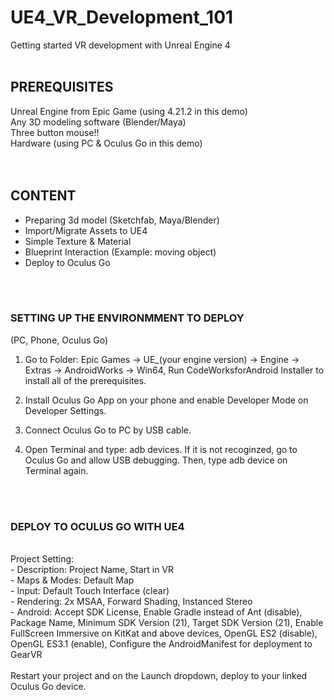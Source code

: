 # UE4_VR_Development_101
Getting started VR development with Unreal Engine 4 
<br/>
<br/> 

## PREREQUISITES <br/>
Unreal Engine from Epic Game (using 4.21.2 in this demo) <br/>
Any 3D modeling software (Blender/Maya) <br/>
Three button mouse!! <br/>
Hardware (using PC & Oculus Go in this demo) <br/>
<br/>
<br/> 

## CONTENT <br/>
- Preparing 3d model (Sketchfab, Maya/Blender) <br/>
- Import/Migrate Assets to UE4 <br/>
- Simple Texture & Material <br/>
- Blueprint Interaction (Example: moving object) <br/>
- Deploy to Oculus Go <br/>
<br/>
<br/> 

### SETTING UP THE ENVIRONMMENT TO DEPLOY <br/>
(PC, Phone, Oculus Go) <br/>
1. Go to Folder: Epic Games -> UE_(your engine version) -> Engine -> Extras -> AndroidWorks -> Win64, Run CodeWorksforAndroid Installer to install all of the prerequisites. <br/>

2. Install Oculus Go App on your phone and enable Developer Mode on Developer Settings. <br/>

3. Connect Oculus Go to PC by USB cable. <br/>

4. Open Terminal and type: adb devices. If it is not recoginzed, go to Oculus Go and allow USB debugging. Then, type adb device on Terminal again.<br/>
<br/>
<br/>

### DEPLOY TO OCULUS GO WITH UE4 <br/>
<br/>
Project Setting: <br/>
- Description: Project Name, Start in VR <br/>
- Maps & Modes: Default Map <br/>
- Input: Default Touch Interface (clear) <br/>
- Rendering: 2x MSAA, Forward Shading, Instanced Stereo  <br/>
- Android: Accept SDK License, Enable Gradle instead of Ant (disable), Package Name, Minimum SDK Version (21), Target SDK Version (21), Enable FullScreen Immersive on KitKat and above devices, OpenGL ES2 (disable), OpenGL ES3.1 (enable), Configure the AndroidManifest for deployment to GearVR  <br/> 
<br/>
Restart your project and on the Launch dropdown, deploy to your linked Oculus Go device. <br/>





